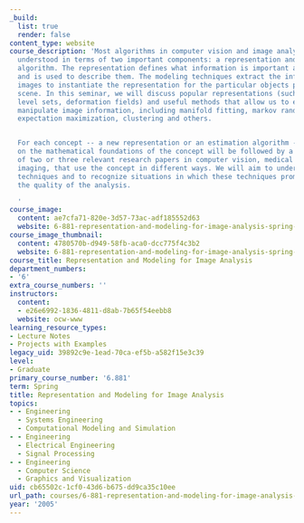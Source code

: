 ```yaml
---
_build:
  list: true
  render: false
content_type: website
course_description: 'Most algorithms in computer vision and image analysis can be
  understood in terms of two important components: a representation and a modeling/estimation
  algorithm. The representation defines what information is important about the objects
  and is used to describe them. The modeling techniques extract the information from
  images to instantiate the representation for the particular objects present in the
  scene. In this seminar, we will discuss popular representations (such as contours,
  level sets, deformation fields) and useful methods that allow us to extract and
  manipulate image information, including manifold fitting, markov random fields,
  expectation maximization, clustering and others.


  For each concept -- a new representation or an estimation algorithm -- a lecture
  on the mathematical foundations of the concept will be followed by a discussion
  of two or three relevant research papers in computer vision, medical and biological
  imaging, that use the concept in different ways. We will aim to understand the fundamental
  techniques and to recognize situations in which these techniques promise to improve
  the quality of the analysis.

  '
course_image:
  content: ae7cfa71-820e-3d57-73ac-adf185552d63
  website: 6-881-representation-and-modeling-for-image-analysis-spring-2005
course_image_thumbnail:
  content: 4780570b-d949-58fb-aca0-dcc775f4c3b2
  website: 6-881-representation-and-modeling-for-image-analysis-spring-2005
course_title: Representation and Modeling for Image Analysis
department_numbers:
- '6'
extra_course_numbers: ''
instructors:
  content:
  - e26e6992-1836-4811-d8ab-7b65f54eebb8
  website: ocw-www
learning_resource_types:
- Lecture Notes
- Projects with Examples
legacy_uid: 39892c9e-1ead-70ca-ef5b-a582f15e3c39
level:
- Graduate
primary_course_number: '6.881'
term: Spring
title: Representation and Modeling for Image Analysis
topics:
- - Engineering
  - Systems Engineering
  - Computational Modeling and Simulation
- - Engineering
  - Electrical Engineering
  - Signal Processing
- - Engineering
  - Computer Science
  - Graphics and Visualization
uid: cb65502c-1cf0-43d6-b675-dd9ca35c10ee
url_path: courses/6-881-representation-and-modeling-for-image-analysis-spring-2005
year: '2005'
---
```

